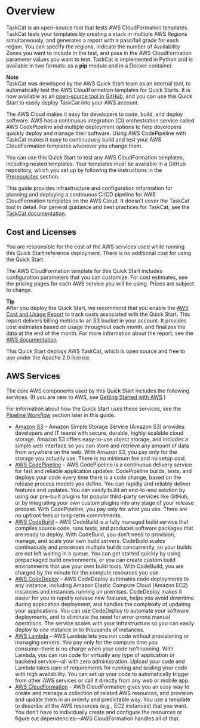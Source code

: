 # Overview<a name="overview"></a>

 TaskCat is an open\-source tool that tests AWS CloudFormation templates\. TaskCat tests your templates by creating a stack in multiple AWS Regions simultaneously, and generates a report with a pass/fail grade for each region\. You can specify the regions, indicate the number of Availability Zones you want to include in the test, and pass in the AWS CloudFormation parameter values you want to test\. TaskCat is implemented in Python and is available in two formats: as a **pip** module and in a Docker container\. 

**Note**  
 TaskCat was developed by the AWS Quick Start team as an internal tool, to automatically test the AWS CloudFormation templates for Quick Starts\. It is now available as an [open\-source tool in GitHub](https://github.com/aws-quickstart/taskcat), and you can use this Quick Start to easily deploy TaskCat into your AWS account\. 

 The AWS Cloud makes it easy for developers to code, build, and deploy software\. AWS has a continuous integration \(CI\) orchestration service called AWS CodePipeline and multiple deployment options to help developers quickly deploy and manage their software\. Using AWS CodePipeline with TaskCat makes it easy to continuously build and test your AWS CloudFormation templates whenever you change them\. 

 You can use this Quick Start to test any AWS CloudFormation templates, including nested templates\. Your templates must be available in a GitHub repository, which you set up by following the instructions in the [Prerequisites](deployment.md#prerequisites) section\. 

 This guide provides infrastructure and configuration information for planning and deploying a continuous CI/CD pipeline for AWS CloudFormation templates on the AWS Cloud\. It doesn’t cover the TaskCat tool in detail\. For general guidance and best practices for TaskCat, see the [TaskCat documentation](https://aws-quickstart.github.io/auto-testing.html)\. 

## Cost and Licenses<a name="cost"></a>

 You are responsible for the cost of the AWS services used while running this Quick Start reference deployment\. There is no additional cost for using the Quick Start\. 

 The AWS CloudFormation template for this Quick Start includes configuration parameters that you can customize\. For cost estimates, see the pricing pages for each AWS service you will be using\. Prices are subject to change\. 

**Tip**  
 After you deploy the Quick Start, we recommend that you enable the [AWS Cost and Usage Report](https://docs.aws.amazon.com/awsaccountbilling/latest/aboutv2/billing-reports-gettingstarted-turnonreports.html) to track costs associated with the Quick Start\. This report delivers billing metrics to an S3 bucket in your account\. It provides cost estimates based on usage throughout each month, and finalizes the data at the end of the month\. For more information about the report, see the [AWS documentation](https://docs.aws.amazon.com/awsaccountbilling/latest/aboutv2/billing-reports-costusage.html)\. 

 This Quick Start deploys AWS TaskCat, which is open source and free to use under the Apache 2\.0 license\. 

## AWS Services<a name="services"></a>

 The core AWS components used by this Quick Start includes the following services\. \(If you are new to AWS, see [Getting Started with AWS](https://aws.amazon.com/getting-started/)\.\) 

 For information about how the Quick Start uses these services, see the [Pipeline Workflow](pipeline.md) section later in this guide\. 
+  [Amazon S3](https://aws.amazon.com/s3/) – Amazon Simple Storage Service \(Amazon S3\) provides developers and IT teams with secure, durable, highly\-scalable cloud storage\. Amazon S3 offers easy\-to\-use object storage, and includes a simple web interface so you can store and retrieve any amount of data from anywhere on the web\. With Amazon S3, you pay only for the storage you actually use\. There is no minimum fee and no setup cost\. 
+  [AWS CodePipeline](https://aws.amazon.com/codepipeline/) – AWS CodePipeline is a continuous delivery service for fast and reliable application updates\. CodePipeline builds, tests, and deploys your code every time there is a code change, based on the release process models you define\. You can rapidly and reliably deliver features and updates\. You can easily build an end\-to\-end solution by using our pre\-built plugins for popular third\-party services like GitHub, or by integrating your own custom plugins into any stage of your release process\. With CodePipeline, you pay only for what you use\. There are no upfront fees or long\-term commitments\. 
+  [AWS CodeBuild](https://aws.amazon.com/codebuild/) – AWS CodeBuild is a fully managed build service that compiles source code, runs tests, and produces software packages that are ready to deploy\. With CodeBuild, you don’t need to provision, manage, and scale your own build servers\. CodeBuild scales continuously and processes multiple builds concurrently, so your builds are not left waiting in a queue\. You can get started quickly by using prepackaged build environments, or you can create custom build environments that use your own build tools\. With CodeBuild, you are charged by the minute for the compute resources you use\. 
+  [AWS CodeDeploy](https://aws.amazon.com/codedeploy/) – AWS CodeDeploy automates code deployments to any instance, including Amazon Elastic Compute Cloud \(Amazon EC2\) instances and instances running on premises\. CodeDeploy makes it easier for you to rapidly release new features, helps you avoid downtime during application deployment, and handles the complexity of updating your applications\. You can use CodeDeploy to automate your software deployments, and to eliminate the need for error\-prone manual operations\. The service scales with your infrastructure so you can easily deploy to one instance or to thousands of instances\. 
+  [AWS Lambda](https://aws.amazon.com/lambda/) – AWS Lambda lets you run code without provisioning or managing servers\. You pay only for the compute time you consume─there is no charge when your code isn’t running\. With Lambda, you can run code for virtually any type of application or backend service—all with zero administration\. Upload your code and Lambda takes care of requirements for running and scaling your code with high availability\. You can set up your code to automatically trigger from other AWS services or call it directly from any web or mobile app\. 
+  [AWS CloudFormation](https://aws.amazon.com/documentation/cloudformation/) – AWS CloudFormation gives you an easy way to create and manage a collection of related AWS resources, and provision and update them in an orderly and predictable way\. You use a template to describe all the AWS resources \(e\.g\., EC2 instances\) that you want\. You don't have to individually create and configure the resources or figure out dependencies—AWS CloudFormation handles all of that\. 